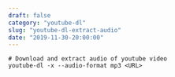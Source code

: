 ```yaml
---
draft: false
category: "youtube-dl"
slug: "youtube-dl-extract-audio"
date: "2019-11-30-20:00:00"
---
```


```bash{2}
# Download and extract audio of youtube video
youtube-dl -x --audio-format mp3 <URL>
```
<!--
| Parameter             | Description                                                                                                                    |
| --------------------- | ------------------------------------------------------------------------------------------------------------------------------ |
| -x, --extract-audio   | Convert video files to audio-only files (requires ffmpeg or avconv and ffprobe or avprobe)                                     |
| --audio-format FORMAT | Specify audio format: "best", "aac", "flac", "mp3", "m4a", "opus", "vorbis", or "wav"; "best" by default; No effect without -x | -->
